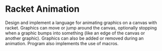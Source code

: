 # Racket Animation
 
Design and implement a language for animating graphics on a canvas with racket. Graphics can move or jump around the canvas, optionally stopping when a graphic bumps into something (like an edge of the canvas or another graphic). Graphics can also be added or removed during an animation. Program also implements the use of macros.
